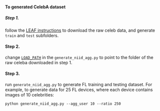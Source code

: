 #### To generated CelebA dataset
##### Step 1.
follow the [LEAF instructions](https://github.com/TalwalkarLab/leaf/tree/master/data/celeba) to download the raw celeb data, and generate `train` and `test` subfolders.

#### Step 2.
change [`LOAD_PATH`](https://github.com/zhuangdizhu/FedGen/blob/05625ef130f681075fb04b804322e33ef31f6dea/data/CelebA/generate_niid_agg.py#L15) in the `generate_niid_agg.py` to point to the folder of the raw celeba downloaded in step 1.

#### Step 3.
run `generate_niid_agg.py` to generate FL training and testing dataset.
For example, to generate data for 25 FL devices, where each device contains images of 10 celebrities:
```
python generate_niid_agg.py --agg_user 10 --ratio 250
```
